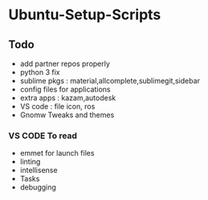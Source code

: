 # Ubuntu-Setup-Scripts

## Todo

* add partner repos properly
* python 3 fix
* sublime pkgs : material,allcomplete,sublimegit,sidebar
* config files for applications
* extra apps : kazam,autodesk
* VS code : file icon, ros
* Gnomw Tweaks and themes

### VS CODE To read
* emmet for launch files
* linting
* intellisense
* Tasks
* debugging

